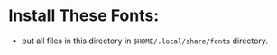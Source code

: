 # Install These Fonts:
- put all files in this directory in ```$HOME/.local/share/fonts``` directory.
